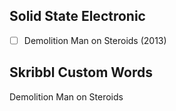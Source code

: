 ## Solid State Electronic
- [ ] Demolition Man on Steroids (2013)
## Skribbl Custom Words
Demolition Man on Steroids